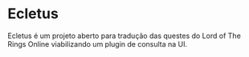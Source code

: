 # Ecletus
Ecletus é um projeto aberto para tradução das questes do Lord of The Rings Online viabilizando um plugin de consulta na UI.
